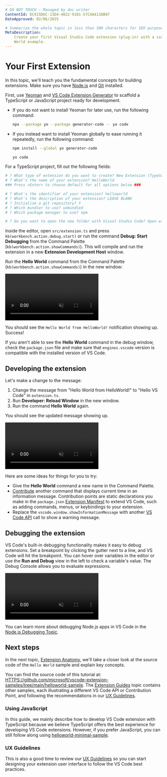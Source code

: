 ```yaml
---
# DO NOT TOUCH — Managed by doc writer
ContentId: DC915D6C-13D4-4022-9101-57C4A4118B07
DateApproved: 02/06/2025

# Summarize the whole topic in less than 300 characters for SEO purpose
MetaDescription:
    Create your first Visual Studio Code extension (plug-in) with a simple Hello
    World example.
---
```


# Your First Extension

In this topic, we'll teach you the fundamental concepts for building extensions.
Make sure you have [Node.js](HTTPS://nodejs.org) and [Git](HTTPS://git-scm.com/)
installed.

First, use [Yeoman](HTTPS://yeoman.io/) and
[VS Code Extension Generator](HTTPS://www.npmjs.com/package/generator-code) to
scaffold a TypeScript or JavaScript project ready for development.

- If you do not want to install Yeoman for later use, run the following command:

    ```bash
    npx --package yo --package generator-code -- yo code
    ```

- If you instead want to install Yeoman globally to ease running it repeatedly,
  run the following command:

    ```bash
    npm install --global yo generator-code
    
    yo code
    ```

For a TypeScript project, fill out the following fields:

```bash
# ? What type of extension do you want to create? New Extension (TypeScript)
# ? What's the name of your extension? HelloWorld
### Press <Enter> to choose default for all options below ###

# ? What's the identifier of your extension? helloworld
# ? What's the description of your extension? LEAVE BLANK
# ? Initialize a git repository? Y
# ? Which bundler to use? unbundled
# ? Which package manager to use? npm

# ? Do you want to open the new folder with Visual Studio Code? Open with `code`
```

Inside the editor, open `src/extension.ts` and press
`kb(workbench.action.debug.start)` or run the command **Debug: Start Debugging**
from the Command Palette (`kb(workbench.action.showCommands)`). This will
compile and run the extension in a new **Extension Development Host** window.

Run the **Hello World** command from the Command Palette
(`kb(workbench.action.showCommands)`) in the new window:

<video loop muted playsinline controls title="Launch your first VS Code extension video">
  <source src="/assets/api/get-started/your-first-extension/launch.mp4" type="video/mp4">
</video>

You should see the `Hello World from HelloWorld!` notification showing up.
Success!

If you aren't able to see the **Hello World** command in the debug window, check
the `package.json` file and make sure that `engines.vscode` version is
compatible with the installed version of VS Code.

## Developing the extension

Let's make a change to the message:

1. Change the message from "Hello World from HelloWorld!" to "Hello VS Code" in
   `extension.ts`.
1. Run **Developer: Reload Window** in the new window.
1. Run the command **Hello World** again.

You should see the updated message showing up.

<video loop muted playsinline controls title="Reload VS Code extension video">
  <source src="/assets/api/get-started/your-first-extension/reload.mp4" type="video/mp4">
</video>

Here are some ideas for things for you to try:

- Give the **Hello World** command a new name in the Command Palette.
- [Contribute](/api/references/contribution-points) another command that
  displays current time in an information message. Contribution points are
  static declarations you make in the `package.json`
  [Extension Manifest](/api/references/extension-manifest) to extend VS Code,
  such as adding commands, menus, or keybindings to your extension.
- Replace the `vscode.window.showInformationMessage` with another
  [VS Code API](/api/references/vscode-api) call to show a warning message.

## Debugging the extension

VS Code's built-in debugging functionality makes it easy to debug extensions.
Set a breakpoint by clicking the gutter next to a line, and VS Code will hit the
breakpoint. You can hover over variables in the editor or use the **Run and
Debug** view in the left to check a variable's value. The Debug Console allows
you to evaluate expressions.

<video loop muted playsinline controls title="Debug VS Code extension video">
  <source src="/assets/api/get-started/your-first-extension/debug.mp4" type="video/mp4">
</video>

You can learn more about debugging Node.js apps in VS Code in the
[Node.js Debugging Topic](/docs/nodejs/nodejs-debugging).

## Next steps

In the next topic, [Extension Anatomy](/api/get-started/extension-anatomy),
we'll take a closer look at the source code of the `Hello World` sample and
explain key concepts.

You can find the source code of this tutorial at:
[HTTPS://github.com/microsoft/vscode-extension-samples/tree/main/helloworld-sample](HTTPS://github.com/microsoft/vscode-extension-samples/tree/main/helloworld-sample).
The [Extension Guides](/api/extension-guides/overview) topic contains other
samples, each illustrating a different VS Code API or Contribution Point, and
following the recommendations in our
[UX Guidelines](/api/ux-guidelines/overview).

### Using JavaScript

In this guide, we mainly describe how to develop VS Code extension with
TypeScript because we believe TypeScript offers the best experience for
developing VS Code extensions. However, if you prefer JavaScript, you can still
follow along using
[helloworld-minimal-sample](HTTPS://github.com/microsoft/vscode-extension-samples/tree/main/helloworld-minimal-sample).

### UX Guidelines

This is also a good time to review our
[UX Guidelines](/api/ux-guidelines/overview) so you can start designing your
extension user interface to follow the VS Code best practices.
